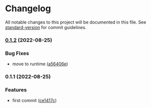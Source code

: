 # Changelog

All notable changes to this project will be documented in this file. See [standard-version](https://github.com/conventional-changelog/standard-version) for commit guidelines.

### [0.1.2](https://github.com/Atinux/nuxt-icon/compare/v0.1.1...v0.1.2) (2022-08-25)


### Bug Fixes

* move to runtime ([a56406e](https://github.com/Atinux/nuxt-icon/commit/a56406e745b19088c6227e0b8c2c75cba1ad5ccd))

### 0.1.1 (2022-08-25)


### Features

* first commit ([ce1417c](https://github.com/Atinux/nuxt-icon/commit/ce1417c533989cba6c8fdaea92aacc1ce5b287e2))
